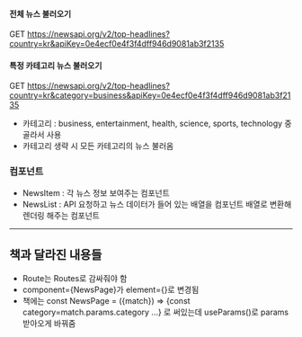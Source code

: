#### 전체 뉴스 불러오기

GET https://newsapi.org/v2/top-headlines?country=kr&apiKey=0e4ecf0e4f3f4dff946d9081ab3f2135

#### 특정 카테고리 뉴스 불러오기

GET https://newsapi.org/v2/top-headlines?country=kr&category=business&apiKey=0e4ecf0e4f3f4dff946d9081ab3f2135

- 카테고리 : business, entertainment, health, science, sports, technology 중 골라서 사용
- 카테고리 생략 시 모든 카테고리의 뉴스 불러옴

### 컴포넌트

- NewsItem : 각 뉴스 정보 보여주는 컴포넌트
- NewsList : API 요청하고 뉴스 데이터가 들어 있는 배열을 컴포넌트 배열로 변환해 렌더링 해주는 컴포넌트

---

## 책과 달라진 내용들

- Route는 Routes로 감싸줘야 함
- component={NewsPage}가 element={<NewsPage />}로 변경됨
- 책에는 const NewsPage = ({match}) => {const category=match.params.category ...} 로 써있는데 useParams()로 params 받아오게 바꿔줌
